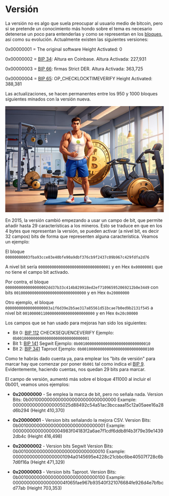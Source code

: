 # Versión
La versión no es algo que suela preocupar al usuario medio de bitcoin, pero si se pretende un conocimiento más hondo sobre el tema es necesario detenerse un poco para entenderlas y como se representan en los [bloques](/data/bloque.md), así como su evolución. Actualmente existen las siguientes versiones:

0x00000001 = The original software Height Activated: 0

0x00000002 = [BIP 34](https://github.com/bitcoin/bips/blob/master/bip-0034.mediawiki): Altura en Coinbase. Altura Activada: 227,931

0x00000003 = [BIP 66](https://github.com/bitcoin/bips/blob/master/bip-0066.mediawiki): firmas Strict DER. Altura Activada: 363,725

0x00000004 = [BIP 65](https://github.com/bitcoin/bips/blob/master/bip-0065.mediawiki): OP_CHECKLOCKTIMEVERIFY Height Activated: 388,381

Las actualizaciones, se hacen permanentes entre los 950 y 1000 bloques siguientes minados con la versión nueva.

![Btc actualizandose](/images/btc_gym.png)

En 2015, la versión cambió empezando a usar un campo de bit, que permite añadir hasta 29 características a los mineros. Esto se traduce en que en los 4 bytes que representan la versión, se pueden activar (a nivel bit, es decir 32 campos) bits de forma que representen alguna característica. Veamos un ejemplo:

El bloque `00000000003fba93cce03e40bfe90a9dbf376cb9f2437c09b967c429fdfa2d76`

A nivel bit sería `00000000000000000000000000000001` y en Hex `0x00000001` que no tiene el campo bit activado.

Por contra, el bloque ` 0000000000000000002dd37b33c414b829918ed2ef710965952069212b0e3449` con bits `00100000000000000000000000000000` y en Hex `0x20000000`

Otro ejemplo, el bloque ` 00000000000000000003a1f6d39e2b5ae317a85561d51bcae7b0ed9b2131f545` a nivel bit `00100000110000000000000000000000` y en Hex `0x20c00000`

Los campos que se han usado para mejoras han sido los siguientes:

- Bit 0: [BIP 112](https://github.com/bitcoin/bips/blob/master/bip-0112.mediawiki) CHECKSEQUENCEVERIFY Ejemplo: `0b00100000000000000000000000000001` 
- Bit 1: [BIP 141](https://github.com/bitcoin/bips/blob/master/bip-0141.mediawiki) Segwit Ejemplo: `0b00100000000000000000000000000010`
- Bit 2: [BIP 341](https://github.com/bitcoin/bips/blob/master/bip-0341.mediawiki) Taproot Ejemplo: `0b00100000000000000000000000000100`

Como te habrás dado cuenta ya, para emplear los "bits de versión" para marcar hay que comenzar por poner `0b001` tal como indica el [BIP 9](https://github.com/bitcoin/bips/blob/master/bip-0009.mediawiki). Evidentemente, haciendo cuentas, nos quedan 29 bits para marcar.

El campo de versión, aumentó más sobre el bloque 411000 al incluir el 0b001, veamos unos ejemplos:

-  **0x20000000** - Se emplea la marca de bit, pero no señala nada.
    Version Bits: 0b00100000000000000000000000000000
    Example: 000000000000000005025d88492c54a51ac3bccaaa15c12a05aee16a28d6b294 (Height 410,370)

- **0x20000001** - Version bits señalando la mejora CSV.
    Version Bits: 0b00100000000000000000000000000001
    Example: 000000000000000004983f04183f2a6ae7f1cdf6ddb8f4b3f79e39e14392db4c (Height 416,498)

- **0x20000002** - Version bits Segwit
    Version Bits: 0b00100000000000000000000000000010
    Example: 0000000000000000001094a0145695e4228c21cbbc6be40507f728c6b7d6f16a (Height 471,329)

- **0x20000003** - Version bits Taproot.
    Version Bits: 0b00100000000000000000000000000100
    Example: 0000000000000000004f065fae967b93540f321076684fe926d4e7bfbcd77ab (Height 703,353)






